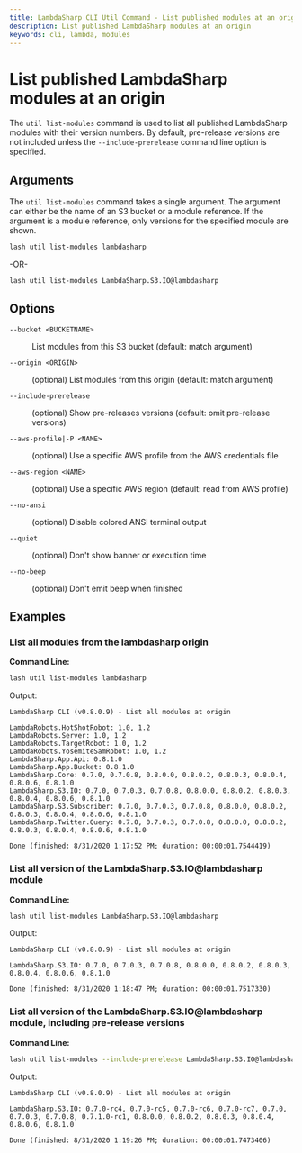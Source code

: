 ```yaml
---
title: LambdaSharp CLI Util Command - List published modules at an origin
description: List published LambdaSharp modules at an origin
keywords: cli, lambda, modules
---
```

# List published LambdaSharp modules at an origin

The `util list-modules` command is used to list all published LambdaSharp modules with their version numbers. By default, pre-release versions are not included unless the `--include-prerelease` command line option is specified.

## Arguments

The `util list-modules` command takes a single argument. The argument can either be the name of an S3 bucket or a module reference. If the argument is a module reference, only versions for the specified module are shown.

```bash
lash util list-modules lambdasharp
```
-OR-
```bash
lash util list-modules LambdaSharp.S3.IO@lambdasharp
```

## Options

<dl>

<dt><code>--bucket &lt;BUCKETNAME&gt;</code></dt>
<dd>

List modules from this S3 bucket (default: match argument)
</dd>

<dt><code>--origin &lt;ORIGIN&gt;</code></dt>
<dd>

(optional) List modules from this origin (default: match argument)
</dd>

<dt><code>--include-prerelease</code></dt>
<dd>

(optional) Show pre-releases versions (default: omit pre-release versions)
</dd>

<dt><code>--aws-profile|-P &lt;NAME&gt;</code></dt>
<dd>

(optional) Use a specific AWS profile from the AWS credentials file
</dd>

<dt><code>--aws-region &lt;NAME&gt;</code></dt>
<dd>

(optional) Use a specific AWS region (default: read from AWS profile)
</dd>

<dt><code>--no-ansi</code></dt>
<dd>

(optional) Disable colored ANSI terminal output
</dd>

<dt><code>--quiet</code></dt>
<dd>

(optional) Don't show banner or execution time
</dd>

<dt><code>--no-beep</code></dt>
<dd>

(optional) Don't emit beep when finished
</dd>

</dl>

## Examples

### List all modules from the lambdasharp origin

__Command Line:__
```bash
lash util list-modules lambdasharp
```

Output:
```
LambdaSharp CLI (v0.8.0.9) - List all modules at origin

LambdaRobots.HotShotRobot: 1.0, 1.2
LambdaRobots.Server: 1.0, 1.2
LambdaRobots.TargetRobot: 1.0, 1.2
LambdaRobots.YosemiteSamRobot: 1.0, 1.2
LambdaSharp.App.Api: 0.8.1.0
LambdaSharp.App.Bucket: 0.8.1.0
LambdaSharp.Core: 0.7.0, 0.7.0.8, 0.8.0.0, 0.8.0.2, 0.8.0.3, 0.8.0.4, 0.8.0.6, 0.8.1.0
LambdaSharp.S3.IO: 0.7.0, 0.7.0.3, 0.7.0.8, 0.8.0.0, 0.8.0.2, 0.8.0.3, 0.8.0.4, 0.8.0.6, 0.8.1.0
LambdaSharp.S3.Subscriber: 0.7.0, 0.7.0.3, 0.7.0.8, 0.8.0.0, 0.8.0.2, 0.8.0.3, 0.8.0.4, 0.8.0.6, 0.8.1.0
LambdaSharp.Twitter.Query: 0.7.0, 0.7.0.3, 0.7.0.8, 0.8.0.0, 0.8.0.2, 0.8.0.3, 0.8.0.4, 0.8.0.6, 0.8.1.0

Done (finished: 8/31/2020 1:17:52 PM; duration: 00:00:01.7544419)
```

### List all version of the LambdaSharp.S3.IO@lambdasharp module

__Command Line:__
```bash
lash util list-modules LambdaSharp.S3.IO@lambdasharp
```

Output:
```
LambdaSharp CLI (v0.8.0.9) - List all modules at origin

LambdaSharp.S3.IO: 0.7.0, 0.7.0.3, 0.7.0.8, 0.8.0.0, 0.8.0.2, 0.8.0.3, 0.8.0.4, 0.8.0.6, 0.8.1.0

Done (finished: 8/31/2020 1:18:47 PM; duration: 00:00:01.7517330)
```

### List all version of the LambdaSharp.S3.IO@lambdasharp module, including pre-release versions

__Command Line:__
```bash
lash util list-modules --include-prerelease LambdaSharp.S3.IO@lambdasharp
```

Output:
```
LambdaSharp CLI (v0.8.0.9) - List all modules at origin

LambdaSharp.S3.IO: 0.7.0-rc4, 0.7.0-rc5, 0.7.0-rc6, 0.7.0-rc7, 0.7.0, 0.7.0.3, 0.7.0.8, 0.7.1.0-rc1, 0.8.0.0, 0.8.0.2, 0.8.0.3, 0.8.0.4, 0.8.0.6, 0.8.1.0

Done (finished: 8/31/2020 1:19:26 PM; duration: 00:00:01.7473406)
```
